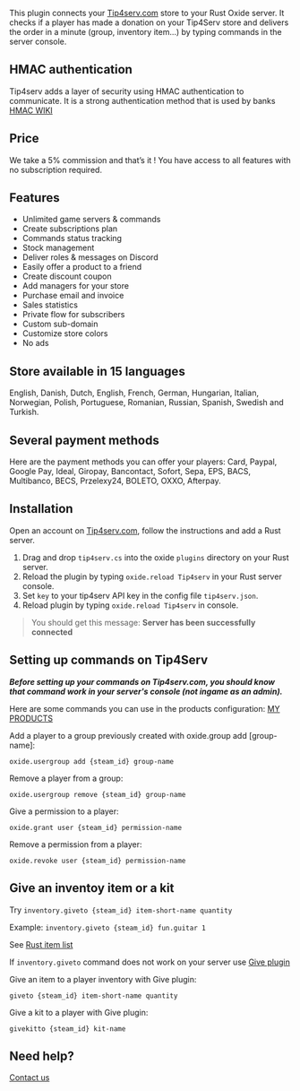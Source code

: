 This plugin connects your [Tip4serv.com](https://tip4serv.com/) store to your Rust Oxide server. It checks if a player has made a donation on your Tip4Serv store and delivers the order in a minute (group, inventory item...) by typing commands in the server console.

## HMAC authentication

Tip4serv adds a layer of security using HMAC authentication to communicate. It is a strong authentication method that is used by banks [HMAC WIKI](https://en.wikipedia.org/wiki/HMAC)

## Price

We take a 5% commission and that’s it ! You have access to all features with no subscription required.

## Features

* Unlimited game servers & commands
* Create subscriptions plan
* Commands status tracking
* Stock management
* Deliver roles & messages on Discord
* Easily offer a product to a friend
* Create discount coupon
* Add managers for your store
* Purchase email and invoice
* Sales statistics
* Private flow for subscribers
* Custom sub-domain
* Customize store colors
* No ads

## Store available in 15 languages

English, Danish, Dutch, English, French, German, Hungarian, Italian, Norwegian, Polish, Portuguese, Romanian, Russian, Spanish, Swedish and Turkish.

## Several payment methods

Here are the payment methods you can offer your players: Card, Paypal, Google Pay, Ideal, Giropay, Bancontact, Sofort, Sepa, EPS, BACS, Multibanco, BECS, Przelexy24, BOLETO, OXXO, Afterpay.

## Installation

Open an account on [Tip4serv.com](https://tip4serv.com/), follow the instructions and add a Rust server.

1) Drag and drop `tip4serv.cs` into the oxide `plugins` directory on your Rust server.
2) Reload the plugin by typing `oxide.reload Tip4serv` in your Rust server console.
3) Set `key` to your tip4serv API key in the config file `tip4serv.json`.
4) Reload plugin by typing `oxide.reload Tip4serv` in console.

> You should get this message: **Server has been successfully connected**

## Setting up commands on Tip4Serv

***Before setting up your commands on Tip4serv.com, you should know that command work in your server's console (not ingame as an admin).***

Here are some commands you can use in the products configuration: [MY PRODUCTS](https://tip4serv.com/dashboard/my-products)

Add a player to a group previously created with oxide.group add [group-name]:

`oxide.usergroup add {steam_id} group-name`

Remove a player from a group:

`oxide.usergroup remove {steam_id} group-name`

Give a permission to a player:

`oxide.grant user {steam_id} permission-name`

Remove a permission from a player:

`oxide.revoke user {steam_id} permission-name`

## Give an inventoy item or a kit

Try `inventory.giveto {steam_id} item-short-name quantity`

Example: `inventory.giveto {steam_id} fun.guitar 1`

See [Rust item list](https://www.corrosionhour.com/rust-item-list/)

If `inventory.giveto` command does not work on your server use [Give plugin](https://umod.org/plugins/give)

Give an item to a player inventory with Give plugin:

`giveto {steam_id} item-short-name quantity`

Give a kit to a player with Give plugin:

`givekitto {steam_id} kit-name`

## Need help?

[Contact us](https://tip4serv.com/contact)